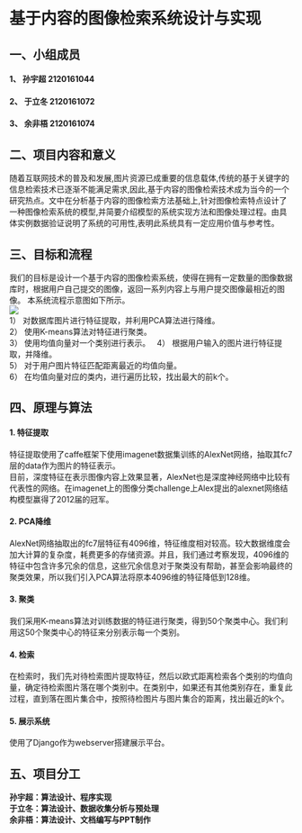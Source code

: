 基于内容的图像检索系统设计与实现
===========================
一、小组成员
-------
#### 1、	孙宇超 2120161044  
#### 2、	于立冬 2120161072  
#### 3、	余非梧 2120161074  

二、项目内容和意义
-------  
  随着互联网技术的普及和发展,图片资源已成重要的信息载体,传统的基于关键字的信息检索技术已逐渐不能满足需求,因此,基于内容的图像检索技术成为当今的一个研究热点。文中在分析基于内容的图像检索方法基础上,针对图像检索特点设计了一种图像检索系统的模型,并简要介绍模型的系统实现方法和图像处理过程。由具体实例数据验证说明了系统的可用性,表明此系统具有一定应用价值与参考性。  
  
三、目标和流程
-------
我们的目标是设计一个基于内容的图像检索系统，使得在拥有一定数量的图像数据库时，根据用户自己提交的图像，返回一系列内容上与用户提交图像最相近的图像。
本系统流程示意图如下所示。  
![](https://github.com/pobingwanghai/DM-SearchForImages/blob/master/images.png)  
1）	对数据库图片进行特征提取，并利用PCA算法进行降维。  
2）	使用K-means算法对特征进行聚类。  
3）	使用均值向量对一个类别进行表示。  
4）	根据用户输入的图片进行特征提取，并降维。  
5）	对于用户图片特征匹配距离最近的均值向量。  
6）	在均值向量对应的类内，进行遍历比较，找出最大的前k个。  

四、原理与算法
-------
#### 1.	特征提取  
特征提取使用了caffe框架下使用imagenet数据集训练的AlexNet网络，抽取其fc7层的data作为图片的特征表示。  
目前，深度特征在表示图像内容上效果显著，AlexNet也是深度神经网络中比较有代表性的网络。在imagenet上的图像分类challenge上Alex提出的alexnet网络结构模型赢得了2012届的冠军。  
#### 2.	PCA降维  
AlexNet网络抽取出的fc7层特征有4096维，特征维度相对较高。较大数据维度会加大计算的复杂度，耗费更多的存储资源。并且，我们通过考察发现，4096维的特征中包含许多冗余的信息，这些冗余信息对于聚类没有帮助，甚至会影响最终的聚类效果，所以我们引入PCA算法将原本4096维的特征降低到128维。  
#### 3.	聚类  
我们采用K-means算法对训练数据的特征进行聚类，得到50个聚类中心。我们利用这50个聚类中心的特征来分别表示每一个类别。  
#### 4.	检索  
在检索时，我们先对待检索图片提取特征，然后以欧式距离检索各个类别的均值向量，确定待检索图片落在哪个类别中。在类别中，如果还有其他类别存在，重复此过程，直到落在图片集合中，按照待检图片与图片集合的距离，找出最近的k个。  
#### 5.	展示系统  
使用了Django作为webserver搭建展示平台。  

五、项目分工
-------
  **孙宇超：算法设计、程序实现**  
  **于立冬：算法设计、数据收集分析与预处理**  
  **余非梧：算法设计、文档编写与PPT制作**  
  
